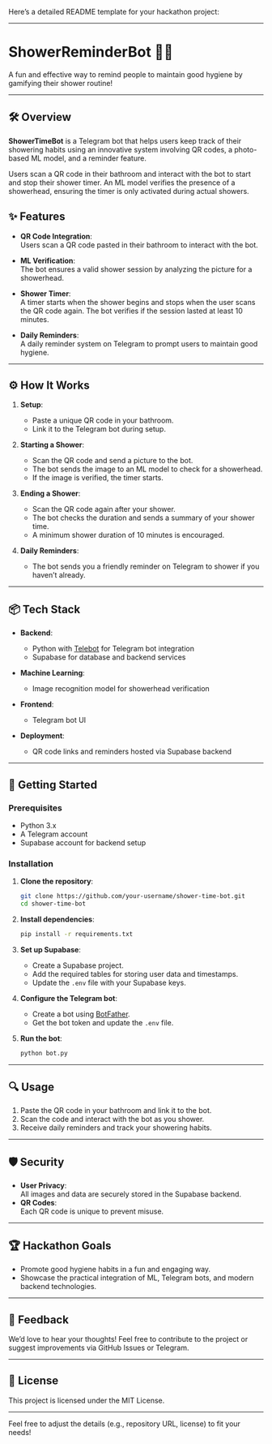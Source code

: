 Here’s a detailed README template for your hackathon project:

---

# ShowerReminderBot 🚿💧

A fun and effective way to remind people to maintain good hygiene by gamifying their shower routine!

---

## 🛠️ Overview

**ShowerTimeBot** is a Telegram bot that helps users keep track of their showering habits using an innovative system involving QR codes, a photo-based ML model, and a reminder feature.

Users scan a QR code in their bathroom and interact with the bot to start and stop their shower timer. An ML model verifies the presence of a showerhead, ensuring the timer is only activated during actual showers.

## ✨ Features

- **QR Code Integration**:  
  Users scan a QR code pasted in their bathroom to interact with the bot.

- **ML Verification**:  
  The bot ensures a valid shower session by analyzing the picture for a showerhead.

- **Shower Timer**:  
  A timer starts when the shower begins and stops when the user scans the QR code again. The bot verifies if the session lasted at least 10 minutes.

- **Daily Reminders**:  
  A daily reminder system on Telegram to prompt users to maintain good hygiene.

---

## ⚙️ How It Works

1. **Setup**:

   - Paste a unique QR code in your bathroom.
   - Link it to the Telegram bot during setup.

2. **Starting a Shower**:

   - Scan the QR code and send a picture to the bot.
   - The bot sends the image to an ML model to check for a showerhead.
   - If the image is verified, the timer starts.

3. **Ending a Shower**:

   - Scan the QR code again after your shower.
   - The bot checks the duration and sends a summary of your shower time.
   - A minimum shower duration of 10 minutes is encouraged.

4. **Daily Reminders**:
   - The bot sends you a friendly reminder on Telegram to shower if you haven’t already.

---

## 📦 Tech Stack

- **Backend**:

  - Python with [Telebot](https://github.com/eternnoir/pyTelegramBotAPI) for Telegram bot integration
  - Supabase for database and backend services

- **Machine Learning**:

  - Image recognition model for showerhead verification

- **Frontend**:

  - Telegram bot UI

- **Deployment**:
  - QR code links and reminders hosted via Supabase backend

---

## 🚀 Getting Started

### Prerequisites

- Python 3.x
- A Telegram account
- Supabase account for backend setup

### Installation

1. **Clone the repository**:

   ```bash
   git clone https://github.com/your-username/shower-time-bot.git
   cd shower-time-bot
   ```

2. **Install dependencies**:

   ```bash
   pip install -r requirements.txt
   ```

3. **Set up Supabase**:

   - Create a Supabase project.
   - Add the required tables for storing user data and timestamps.
   - Update the `.env` file with your Supabase keys.

4. **Configure the Telegram bot**:

   - Create a bot using [BotFather](https://core.telegram.org/bots#botfather).
   - Get the bot token and update the `.env` file.

5. **Run the bot**:
   ```bash
   python bot.py
   ```

---

## 🔍 Usage

1. Paste the QR code in your bathroom and link it to the bot.
2. Scan the code and interact with the bot as you shower.
3. Receive daily reminders and track your showering habits.

---

## 🛡️ Security

- **User Privacy**:  
  All images and data are securely stored in the Supabase backend.
- **QR Codes**:  
  Each QR code is unique to prevent misuse.

---

## 🏆 Hackathon Goals

- Promote good hygiene habits in a fun and engaging way.
- Showcase the practical integration of ML, Telegram bots, and modern backend technologies.

---

## 💬 Feedback

We’d love to hear your thoughts! Feel free to contribute to the project or suggest improvements via GitHub Issues or Telegram.

---

## 📜 License

This project is licensed under the MIT License.

---

Feel free to adjust the details (e.g., repository URL, license) to fit your needs!
